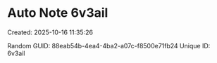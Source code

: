 ﻿# Auto Note 6v3ail
Created: 2025-10-16 11:35:26

Random GUID: 88eab54b-4ea4-4ba2-a07c-f8500e71fb24
Unique ID: 6v3ail

